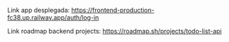 Link app desplegada: https://frontend-production-fc38.up.railway.app/auth/log-in

Link roadmap backend projects: https://roadmap.sh/projects/todo-list-api
